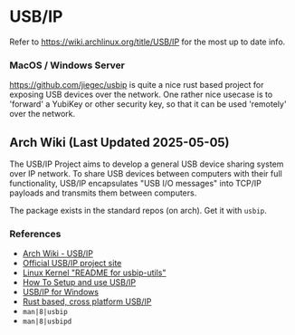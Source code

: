 # USB/IP

Refer to https://wiki.archlinux.org/title/USB/IP for the most up to date info.

### MacOS / Windows Server

https://github.com/jiegec/usbip is quite a nice rust based project for exposing USB devices over the network.
One rather nice usecase is to 'forward' a YubiKey or other security key, so that it can be used 'remotely' over the network.

## Arch Wiki (Last Updated 2025-05-05)

The USB/IP Project aims to develop a general USB device sharing system over IP network. To share USB devices between computers with their full functionality, USB/IP encapsulates "USB I/O messages" into TCP/IP payloads and transmits them between computers.

The package exists in the standard repos (on arch). Get it with `usbip`.

### References
* [Arch Wiki - USB/IP](https://wiki.archlinux.org/title/USB/IP)
* [Official USB/IP project site](https://usbip.sourceforge.net)
* [Linux Kernel "README for usbip-utils"](https://www.kernel.org/doc/readme/tools-usb-usbip-README)
* [How To Setup and use USB/IP](https://developer.ridgerun.com/wiki/index.php?title=How_to_setup_and_use_USB/IP)
* [USB/IP for Windows](https://github.com/cezanne/usbip-win)
* [Rust based, cross platform USB/IP](https://github.com/jiegec/usbip)
* `man|8|usbip`
* `man|8|usbipd`
